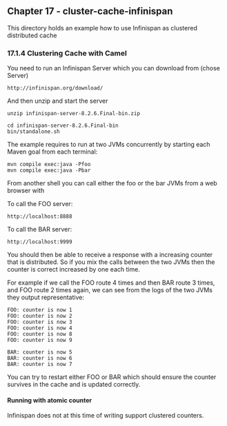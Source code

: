 Chapter 17 - cluster-cache-infinispan
-------------------------------------

This directory holds an example how to use Infinispan as clustered distributed cache

### 17.1.4 Clustering Cache with Camel

You need to run an Infinispan Server which you can download from (chose Server)

    http://infinispan.org/download/
    
And then unzip and start the server
     
    unzip infinispan-server-8.2.6.Final-bin.zip
    
    cd infinispan-server-8.2.6.Final-bin
    bin/standalone.sh

The example requires to run at two JVMs concurrently by starting each Maven goal from each terminal:

    mvn compile exec:java -Pfoo
    mvn compile exec:java -Pbar

From another shell you can call either the foo or the bar JVMs from a web browser with

To call the FOO server:

    http://localhost:8888   

To call the BAR server:

    http://localhost:9999

You should then be able to receive a response with a increasing counter that is distributed. So if you
mix the calls between the two JVMs then the counter is correct increased by one each time.

For example if we call the FOO route 4 times and then BAR route 3 times, and FOO route 2 times again, 
we can see from the logs of the two JVMs they output representative:

```
FOO: counter is now 1
FOO: counter is now 2
FOO: counter is now 3
FOO: counter is now 4
FOO: counter is now 8
FOO: counter is now 9

BAR: counter is now 5
BAR: counter is now 6
BAR: counter is now 7
```

You can try to restart either FOO or BAR which should ensure the counter survives in the cache and is updated correctly.

#### Running with atomic counter

Infinispan does not at this time of writing support clustered counters.

